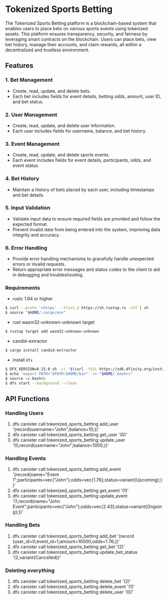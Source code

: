 # Tokenized Sports Betting

The Tokenized Sports Betting platform is a blockchain-based system that enables users to place bets on various sports events using tokenized assets. This platform ensures transparency, security, and fairness by leveraging smart contracts on the blockchain. Users can place bets, view bet history, manage their accounts, and claim rewards, all within a decentralized and trustless environment.

## Features

### 1. Bet Management

- Create, read, update, and delete bets.
- Each bet includes fields for event details, betting odds, amount, user ID, and bet status.

### 2. User Management

- Create, read, update, and delete user information.
- Each user includes fields for username, balance, and bet history.

### 3. Event Management

- Create, read, update, and delete sports events.
- Each event includes fields for event details, participants, odds, and event status.

### 4. Bet History

- Maintain a history of bets placed by each user, including timestamps and bet details.

### 5. Input Validation

- Validate input data to ensure required fields are provided and follow the expected format.
- Prevent invalid data from being entered into the system, improving data integrity and accuracy.

### 6. Error Handling

- Provide error handling mechanisms to gracefully handle unexpected errors or invalid requests.
- Return appropriate error messages and status codes to the client to aid in debugging and troubleshooting.

### Requirements

- rustc 1.64 or higher

```bash
$ curl --proto '=https' --tlsv1.2 https://sh.rustup.rs -sSf | sh
$ source "$HOME/.cargo/env"
```

- rust wasm32-unknown-unknown target

```bash
$ rustup target add wasm32-unknown-unknown
```

- candid-extractor

```bash
$ cargo install candid-extractor
```

- install `dfx`

```bash
$ DFX_VERSION=0.15.0 sh -ci "$(curl -fsSL https://sdk.dfinity.org/install.sh)"
$ echo 'export PATH="$PATH:$HOME/bin"' >> "$HOME/.bashrc"
$ source ~/.bashrc
$ dfx start --background --clean
```

## API Functions

### Handling Users

1. dfx canister call tokenized_sports_betting add_user '(record{username="John";balance=10;})'
2. dfx canister call tokenized_sports_betting get_user '(0)'
3. dfx canister call tokenized_sports_betting update_user '(0,record{username="John";balance=1000;})'

### Handling Events

1. dfx canister call tokenized_sports_betting add_event '(record{name="Event 1";participants=vec{"John"};odds=vec{1.76};status=variant{Upcoming};})'
2. dfx canister call tokenized_sports_betting get_event '(1)'
3. dfx canister call tokenized_sports_betting update_event '(1,record{name="John Event";participants=vec{"John"};odds=vec{2.43};status=variant{Ongoing};})'

### Handling Bets

1. dfx canister call tokenized_sports_betting add_bet '(record {user_id=0;event_id=1;amount=10000;odds=1.76;})'
2. dfx canister call tokenized_sports_betting get_bet '(2)'
3. dfx canister call tokenized_sports_betting update_bet_status '(2,variant{Cancelled})'

### Deleting everything

1. dfx canister call tokenized_sports_betting delete_bet '(2)'
2. dfx canister call tokenized_sports_betting delete_event '(1)'
3. dfx canister call tokenized_sports_betting delete_user '(0)'
